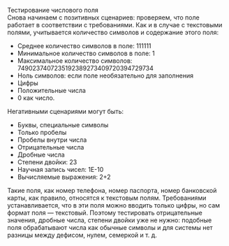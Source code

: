 Тестирование числового поля  
Снова начинаем с позитивных сценариев: проверяем, что поле работает в соответствии с требованиями. Как и в случае с текстовыми полями, учитывается количество символов и содержание этого поля:  
- Среднее количество символов в поле: 111111
- Минимальное количество символов в поле: 1
- Максимальное количество символов: 7490237407235192389273409720394729734
- Ноль символов: если поле необязательно для заполнения
- Цифры
- Положительные числа
- 0 как число.

Негативными сценариями могут быть:
- Буквы, специальные символы
- Только пробелы
- Пробелы внутри числа
- Отрицательные числа
- Дробные числа
- Степени двойки: 23
- Научная запись чисел: 1Е-10
- Вычисляемые выражения: 2+2

Такие поля, как номер телефона, номер паспорта, номер банковской карты, как правило, относятся к текстовым полям. Требованиями устанавливается, что в эти поля можно вводить только цифры, но сам формат поля — текстовый. Поэтому тестировать отрицательные значения, дробные числа, степени двойки уже не нужно: подобные поля обрабатывают числа как обычные символы и для системы нет разницы между дефисом, нулем, семеркой и т. д.   
